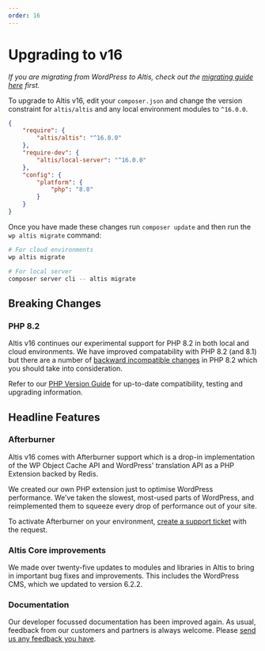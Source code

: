 ```yaml
---
order: 16
---
```


# Upgrading to v16

_If you are migrating from WordPress to Altis, check out
the [migrating guide here](../migrating/) first._

To upgrade to Altis v16, edit your `composer.json` and change the version
constraint for `altis/altis` and any local
environment modules to `^16.0.0`.

```json
{
	"require": {
		"altis/altis": "^16.0.0"
	},
	"require-dev": {
		"altis/local-server": "^16.0.0"
	},
	"config": {
		"platform": {
			"php": "8.0"
		}
	}
}
```

Once you have made these changes run `composer update` and then run
the `wp altis migrate` command:

```sh
# For cloud environments
wp altis migrate

# For local server
composer server cli -- altis migrate
```

## Breaking Changes

### PHP 8.2 ###

Altis v16 continues our experimental support for PHP 8.2 in both local and cloud environments. We have improved
compatability with PHP 8.2 (and 8.1) but there are a number
of [backward incompatible changes](https://www.php.net/manual/en/migration82.incompatible.php) in PHP 8.2 which you
should take into consideration.

Refer to our [PHP Version Guide](docs://guides/updating-php/) for up-to-date compatibility, testing and upgrading
information.

## Headline Features

### Afterburner

Altis v16 comes with Afterburner support which is a drop-in implementation of the WP Object Cache API and WordPress'
translation API as a PHP Extension backed by Redis.

We created our own PHP extension just to optimise WordPress performance. We’ve taken the slowest,
most-used parts of WordPress, and reimplemented them to squeeze every drop of performance out of your site.

To activate Afterburner on your environment, [create a support ticket](support://new) with the request.

### Altis Core improvements

We made over twenty-five updates to modules and libraries in Altis to bring in important bug fixes and improvements.
This includes the WordPress CMS, which we updated to version 6.2.2.

### Documentation

Our developer focussed documentation has been improved again. As usual, feedback from our
customers and partners is always welcome. Please [send us any feedback you have](mailto://support@altis-dxp.com).
